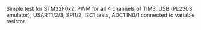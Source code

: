 Simple test for STM32F0x2, PWM for all 4 channels of TIM3, USB (PL2303 emulator); USART1/2/3, SPI1/2, 
I2C1 tests, ADC1 IN0/1 connected to variable resistor.
